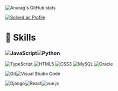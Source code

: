 

![Anurag's GitHub stats](https://github-readme-stats.vercel.app/api?username=JonghyunLEE12&show_icons=true&theme=radical)



[![Solved.ac Profile](http://mazassumnida.wtf/api/v2/generate_badge?boj=future_nkrcb)](https://solved.ac/백준아이디/)



# :hammer: Skills

### ![JavaScript](https://img.shields.io/badge/JavaScript-F7DF1E.svg?&style=for-the-badge&logo=JavaScript&logoColor=white)![Python](https://img.shields.io/badge/Python-3776AB.svg?&style=for-the-badge&logo=Python&logoColor=white) 

![TypeScript](https://img.shields.io/badge/TypeScript-3178C6.svg?&style=for-the-badge&logo=TypeScript&logoColor=white) ![HTML5](https://img.shields.io/badge/HTML5-E34F26.svg?&style=for-the-badge&logo=HTML5&logoColor=white) ![CSS3](https://img.shields.io/badge/CSS3-1572B6.svg?&style=for-the-badge&logo=CSS3&logoColor=white) ![MySQL](https://img.shields.io/badge/MySQL-4479A1.svg?&style=for-the-badge&logo=MySQL&logoColor=white) ![Oracle](https://img.shields.io/badge/Oracle-F80000.svg?&style=for-the-badge&logo=Oracle&logoColor=white)

![Git](https://img.shields.io/badge/Git-F05032.svg?&style=for-the-badge&logo=Git&logoColor=white)![Visual Studio Code](https://img.shields.io/badge/Visual%20Studio%20Code-007ACC.svg?&style=for-the-badge&logo=Visual%20Studio%20Code&logoColor=white)

![Django](https://img.shields.io/badge/Django-80000.svg?&style=for-the-badge&logo=Django&logoColor=whilte)![React](https://img.shields.io/badge/React-#61DAFB.svg?&style=for-the-badge&logo=react&logoColor=black)![vue.js](https://img.shields.io/badge/Vue-#4FC08D.svg?&style=for-the-badge&logo=vue.js&logoColor=black)
